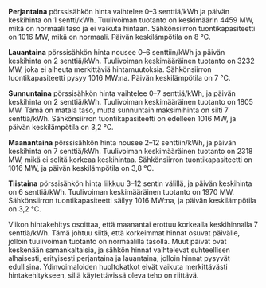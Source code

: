 **Perjantaina** pörssisähkön hinta vaihtelee 0–3 senttiä/kWh ja päivän keskihinta on 1 sentti/kWh. Tuulivoiman tuotanto on keskimäärin 4459 MW, mikä on normaali taso ja ei vaikuta hintaan. Sähkönsiirron tuontikapasiteetti on 1016 MW, mikä on normaali. Päivän keskilämpötila on 8 °C.

**Lauantaina** pörssisähkön hinta nousee 0–6 senttiin/kWh ja päivän keskihinta on 2 senttiä/kWh. Tuulivoiman keskimääräinen tuotanto on 3232 MW, joka ei aiheuta merkittäviä hintamuutoksia. Sähkönsiirron tuontikapasiteetti pysyy 1016 MW:na. Päivän keskilämpötila on 7 °C.

**Sunnuntaina** pörssisähkön hinta vaihtelee 0–7 senttiä/kWh, ja päivän keskihinta on 2 senttiä/kWh. Tuulivoiman keskimääräinen tuotanto on 1805 MW. Tämä on matala taso, mutta sunnuntain maksimihinta on silti 7 senttiä/kWh. Sähkönsiirron tuontikapasiteetti on edelleen 1016 MW, ja päivän keskilämpötila on 3,2 °C.

**Maanantaina** pörssisähkön hinta nousee 2–12 senttiin/kWh, ja päivän keskihinta on 7 senttiä/kWh. Tuulivoiman keskimääräinen tuotanto on 2318 MW, mikä ei selitä korkeaa keskihintaa. Sähkönsiirron tuontikapasiteetti on 1016 MW, ja päivän keskilämpötila on 3,8 °C.

**Tiistaina** pörssisähkön hinta liikkuu 3–12 sentin välillä, ja päivän keskihinta on 6 senttiä/kWh. Tuulivoiman keskimääräinen tuotanto on 1970 MW. Sähkönsiirron tuontikapasiteetti säilyy 1016 MW:na, ja päivän keskilämpötila on 3,2 °C.

Viikon hintakehitys osoittaa, että maanantai erottuu korkealla keskihinnalla 7 senttiä/kWh. Tämä johtuu siitä, että korkeimmat hinnat osuvat päivälle, jolloin tuulivoiman tuotanto on normaalilla tasolla. Muut päivät ovat keskenään samankaltaisia, ja sähkön hinnat vaihtelevat suhteellisen alhaisesti, erityisesti perjantaina ja lauantaina, jolloin hinnat pysyvät edullisina. Ydinvoimaloiden huoltokatkot eivät vaikuta merkittävästi hintakehitykseen, sillä käytettävissä oleva teho on riittävä.